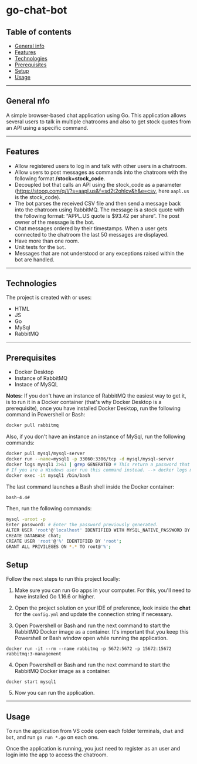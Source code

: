 # go-chat-bot
## Table of contents
* [General info](#general-info)
* [Features](#features)
* [Technologies](#technologies)
* [Prerequisites](#prerequisites)
* [Setup](#setup)
* [Usage](#usage)

---

## General nfo
A simple browser-based chat application using Go. This application allows several users to talk in multiple chatrooms and also to get stock quotes from an API using a specific command.

---

## Features
* Allow registered users to log in and talk with other users in a chatroom.
* Allow users to post messages as commands into the chatroom with the following format **/stock=stock_code**.
* Decoupled bot that calls an API using the stock_code as a parameter (https://stooq.com/q/l/?s=aapl.us&f=sd2t2ohlcv&h&e=csv, here `aapl.us` is the stock_code).
* The bot parses the received CSV file and then send a message back into the chatroom using RabbitMQ. The message is a stock quote
with the following format: “APPL.US quote is $93.42 per share”. The post owner of the message is the bot.
*  Chat messages ordered by their timestamps. When a user gets connected to the chatroom the last 50 messages are displayed.
* Have more than one room.
* Unit tests for the `bot`.
* Messages that are not understood or any exceptions raised within the bot are handled.

---

## Technologies
The project is created with or uses:

* HTML
* JS
* Go
* MySql
* RabbitMQ

---

## Prerequisites
* Docker Desktop
* Instance of RabbitMQ
* Instace of MySQL

**Notes:** 
If you don't have an instance of RabbitMQ the easiest way to get it, is to run it in a Docker container (that's why Docker Desktop is a prerequisite), once you have installed Docker Desktop, run the following command in Powershell or Bash:

```sh
docker pull rabbitmq
```
Also, if you don't have an instance an instance of MySql, run the following commands:

```sh
docker pull mysql/mysql-server
docker run --name=mysql1 -p 33060:3306/tcp -d mysql/mysql-server
docker logs mysql1 2>&1 | grep GENERATED # This return a password that we will need later.
# If you are a Windows user run this command instead. --> docker logs mysql1 2>&1 | findstr GENERATED
docker exec -it mysql1 /bin/bash
```
The last command launches a Bash shell inside the Docker container:
```sh
bash-4.4#
```

Then, run the following commands:
```sh
mysql -uroot -p
Enter password: # Enter the password previously generated.
ALTER USER 'root'@'localhost' IDENTIFIED WITH MYSQL_NATIVE_PASSWORD BY 'root';
CREATE DATABASE chat;
CREATE USER 'root'@'%' IDENTIFIED BY 'root';
GRANT ALL PRIVILEGES ON *.* TO root@'%';
```

## Setup
Follow the next steps to run this project locally:

1. Make sure you can run Go apps in your computer. For this, you'll need to have installed Go 1.16.6 or higher.

2. Open the project solution on your IDE of preference, look inside the **chat** for the `config.yml` and update the connection string if necessary.

3. Open Powershell or Bash and run the next command to start the RabbitMQ Docker image as a container. It's important that you keep this Powershell or Bash window open while running the application.
```
docker run -it --rm --name rabbitmq -p 5672:5672 -p 15672:15672 rabbitmq:3-management
```
4. Open Powershell or Bash and run the next command to start the RabbitMQ Docker image as a container.
```
docker start mysql1
```

5. Now you can run the application. 
 
---

## Usage
To run the application from VS code open each folder terminals, `chat` and `bot`, and run `go run *.go` on each one.

Once the application is running, you just need to register as an user and login into the app to access the chatroom.

